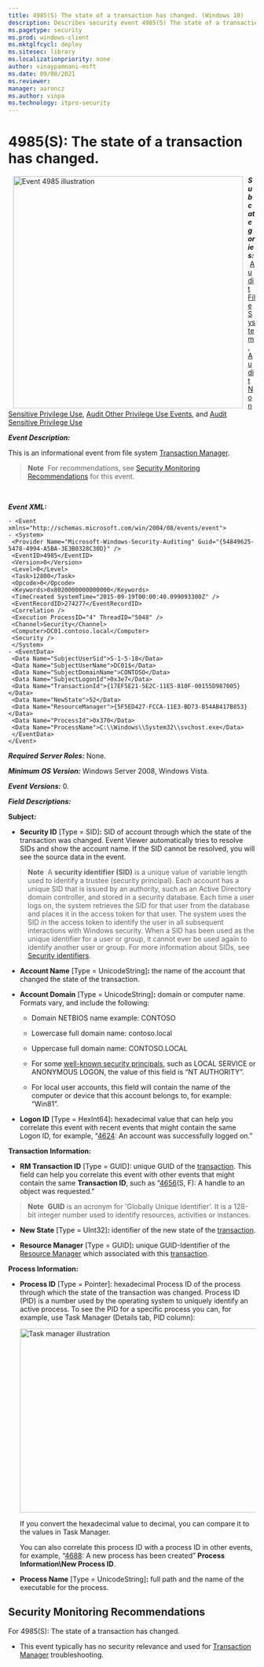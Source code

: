 ```yaml
---
title: 4985(S) The state of a transaction has changed. (Windows 10)
description: Describes security event 4985(S) The state of a transaction has changed.
ms.pagetype: security
ms.prod: windows-client
ms.mktglfcycl: deploy
ms.sitesec: library
ms.localizationpriority: none
author: vinaypamnani-msft
ms.date: 09/08/2021
ms.reviewer: 
manager: aaroncz
ms.author: vinpa
ms.technology: itpro-security
---
```


# 4985(S): The state of a transaction has changed.


<img src="images/event-4985.png" alt="Event 4985 illustration" width="468" height="473" hspace="10" align="left" />

***Subcategories:***&nbsp;[Audit File System](audit-file-system.md), [Audit Non Sensitive Privilege Use](audit-non-sensitive-privilege-use.md), [Audit Other Privilege Use Events](audit-other-privilege-use-events.md), and [Audit Sensitive Privilege Use](audit-sensitive-privilege-use.md)

***Event Description:***

This is an informational event from file system [Transaction Manager](/windows/win32/ktm/transaction-managers).

> **Note**&nbsp;&nbsp;For recommendations, see [Security Monitoring Recommendations](#security-monitoring-recommendations) for this event.

<br clear="all">

***Event XML:***
```
- <Event xmlns="http://schemas.microsoft.com/win/2004/08/events/event">
- <System>
 <Provider Name="Microsoft-Windows-Security-Auditing" Guid="{54849625-5478-4994-A5BA-3E3B0328C30D}" /> 
 <EventID>4985</EventID> 
 <Version>0</Version> 
 <Level>0</Level> 
 <Task>12800</Task> 
 <Opcode>0</Opcode> 
 <Keywords>0x8020000000000000</Keywords> 
 <TimeCreated SystemTime="2015-09-19T00:00:40.099093300Z" /> 
 <EventRecordID>274277</EventRecordID> 
 <Correlation /> 
 <Execution ProcessID="4" ThreadID="5048" /> 
 <Channel>Security</Channel> 
 <Computer>DC01.contoso.local</Computer> 
 <Security /> 
 </System>
- <EventData>
 <Data Name="SubjectUserSid">S-1-5-18</Data> 
 <Data Name="SubjectUserName">DC01$</Data> 
 <Data Name="SubjectDomainName">CONTOSO</Data> 
 <Data Name="SubjectLogonId">0x3e7</Data> 
 <Data Name="TransactionId">{17EF5E21-5E2C-11E5-810F-00155D987005}</Data> 
 <Data Name="NewState">52</Data> 
 <Data Name="ResourceManager">{5F5ED427-FCCA-11E3-BD73-B54AB417B853}</Data> 
 <Data Name="ProcessId">0x370</Data> 
 <Data Name="ProcessName">C:\\Windows\\System32\\svchost.exe</Data> 
 </EventData>
</Event>

```

***Required Server Roles:*** None.

***Minimum OS Version:*** Windows Server 2008, Windows Vista.

***Event Versions:*** 0.

***Field Descriptions:***

**Subject:**

-   **Security ID** \[Type = SID\]**:** SID of account through which the state of the transaction was changed. Event Viewer automatically tries to resolve SIDs and show the account name. If the SID cannot be resolved, you will see the source data in the event.

> **Note**&nbsp;&nbsp;A **security identifier (SID)** is a unique value of variable length used to identify a trustee (security principal). Each account has a unique SID that is issued by an authority, such as an Active Directory domain controller, and stored in a security database. Each time a user logs on, the system retrieves the SID for that user from the database and places it in the access token for that user. The system uses the SID in the access token to identify the user in all subsequent interactions with Windows security. When a SID has been used as the unique identifier for a user or group, it cannot ever be used again to identify another user or group. For more information about SIDs, see [Security identifiers](/windows/access-protection/access-control/security-identifiers).

-   **Account Name** \[Type = UnicodeString\]**:** the name of the account that changed the state of the transaction.

-   **Account Domain** \[Type = UnicodeString\]**:** domain or computer name. Formats vary, and include the following:

    -   Domain NETBIOS name example: CONTOSO

    -   Lowercase full domain name: contoso.local

    -   Uppercase full domain name: CONTOSO.LOCAL

    -   For some [well-known security principals](/windows/security/identity-protection/access-control/security-identifiers), such as LOCAL SERVICE or ANONYMOUS LOGON, the value of this field is “NT AUTHORITY”.

    -   For local user accounts, this field will contain the name of the computer or device that this account belongs to, for example: “Win81”.

-   **Logon ID** \[Type = HexInt64\]**:** hexadecimal value that can help you correlate this event with recent events that might contain the same Logon ID, for example, “[4624](event-4624.md): An account was successfully logged on.”

**Transaction Information:**

-   **RM Transaction ID** \[Type = GUID\]: unique GUID of the [transaction](/windows/win32/ktm/what-is-a-transaction). This field can help you correlate this event with other events that might contain the same **Transaction ID**, such as “[4656](event-4656.md)(S, F): A handle to an object was requested.”

> **Note**&nbsp;&nbsp;**GUID** is an acronym for 'Globally Unique Identifier'. It is a 128-bit integer number used to identify resources, activities or instances.

-   **New State** \[Type = UInt32\]**:** identifier of the new state of the [transaction](/windows/win32/ktm/what-is-a-transaction).

-   **Resource Manager** \[Type = GUID\]**:** unique GUID-Identifier of the [Resource Manager](/windows/win32/ktm/resource-managers) which associated with this [transaction](/windows/win32/ktm/what-is-a-transaction).

**Process Information:**

-   **Process ID** \[Type = Pointer\]: hexadecimal Process ID of the process through which the state of the transaction was changed. Process ID (PID) is a number used by the operating system to uniquely identify an active process. To see the PID for a specific process you can, for example, use Task Manager (Details tab, PID column):

    <img src="images/task-manager.png" alt="Task manager illustration" width="585" height="375" />

    If you convert the hexadecimal value to decimal, you can compare it to the values in Task Manager.

    You can also correlate this process ID with a process ID in other events, for example, “[4688](event-4688.md): A new process has been created” **Process Information\\New Process ID**.

-   **Process Name** \[Type = UnicodeString\]**:** full path and the name of the executable for the process.

## Security Monitoring Recommendations

For 4985(S): The state of a transaction has changed.

-   This event typically has no security relevance and used for [Transaction Manager](/windows/win32/ktm/transaction-managers) troubleshooting.